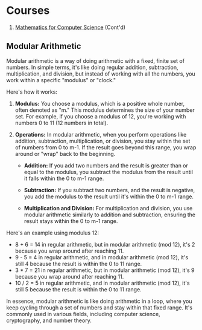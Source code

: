 # Courses
1. [Mathematics for Computer Science](https://www.coursera.org/learn/mathematics-for-computer-science/) (Cont'd)

## Modular Arithmetic
Modular arithmetic is a way of doing arithmetic with a fixed, finite set of numbers. In simple terms, it's like doing regular addition, subtraction, multiplication, and division, but instead of working with all the numbers, you work within a specific "modulus" or "clock."

Here's how it works:

1. **Modulus:** You choose a modulus, which is a positive whole number, often denoted as "m." This modulus determines the size of your number set. For example, if you choose a modulus of 12, you're working with numbers 0 to 11 (12 numbers in total).

2. **Operations:** In modular arithmetic, when you perform operations like addition, subtraction, multiplication, or division, you stay within the set of numbers from 0 to m-1. If the result goes beyond this range, you wrap around or "wrap" back to the beginning. 

   - **Addition:** If you add two numbers and the result is greater than or equal to the modulus, you subtract the modulus from the result until it falls within the 0 to m-1 range.
   
   - **Subtraction:** If you subtract two numbers, and the result is negative, you add the modulus to the result until it's within the 0 to m-1 range.

   - **Multiplication and Division:** For multiplication and division, you use modular arithmetic similarly to addition and subtraction, ensuring the result stays within the 0 to m-1 range.

Here's an example using modulus 12:

- 8 + 6 = 14 in regular arithmetic, but in modular arithmetic (mod 12), it's 2 because you wrap around after reaching 11.
- 9 - 5 = 4 in regular arithmetic, and in modular arithmetic (mod 12), it's still 4 because the result is within the 0 to 11 range.
- 3 * 7 = 21 in regular arithmetic, but in modular arithmetic (mod 12), it's 9 because you wrap around after reaching 11.
- 10 / 2 = 5 in regular arithmetic, and in modular arithmetic (mod 12), it's still 5 because the result is within the 0 to 11 range.

In essence, modular arithmetic is like doing arithmetic in a loop, where you keep cycling through a set of numbers and stay within that fixed range. It's commonly used in various fields, including computer science, cryptography, and number theory.